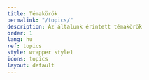```yaml
---
title: Témakörök
permalink: "/topics/"
description: Az általunk érintett témakörök
order: 1
lang: hu
ref: topics
style: wrapper style1
icons: topics
layout: default
---
```


